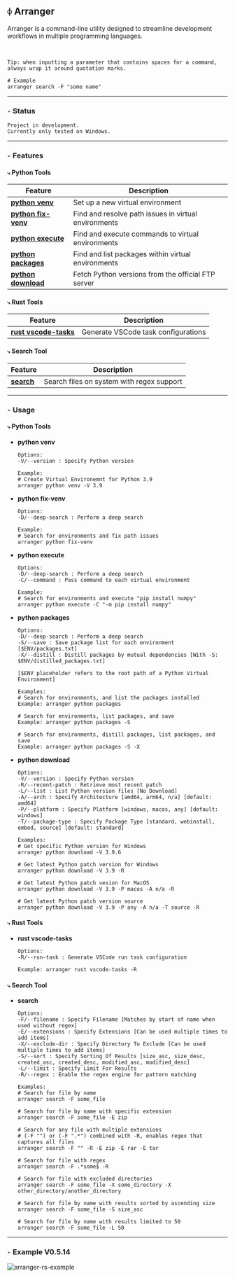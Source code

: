 ## `⌽` Arranger
Arranger is a command-line utility designed to streamline development workflows in multiple programming languages.

<br>

```
Tip: when inputting a parameter that contains spaces for a command,
always wrap it around quotation marks.

# Example
arranger search -F "some name"
```

___
### `➢` Status
```
Project in development.
Currently only tested on Windows.
```

___
### `➢` Features
#### `⤷` Python Tools

| Feature                                    | Description                                                         |
|--------------------------------------------|---------------------------------------------------------------------|
| [**python venv**](#python-venv)            | Set up a new virtual environment                                    |
| [**python fix-venv**](#python-fix-venv)    | Find and resolve path issues in virtual environments                |
| [**python execute**](#python-execute)      | Find and execute commands to virtual environments                   |
| [**python packages**](#python-packages)    | Find and list packages within virtual environments                  |
| [**python download**](#python-download)    | Fetch Python versions from the official FTP server                  |

#### `⤷` Rust Tools

| Feature                                       | Description                                      |
|-----------------------------------------------|--------------------------------------------------|
| [**rust vscode-tasks**](#rust-vscode-tasks)   | Generate VSCode task configurations              |

#### `⤷` Search Tool

| Feature                 | Description                                  |
|-------------------------|----------------------------------------------|
| [**search**](#search)   | Search files on system with regex support    |

___
### `➢` **Usage**
#### `⤷` **Python Tools**
  - <a name="python-venv"></a>**python venv**
    ```
    Options:
    -V/--version : Specify Python version

    Example:
    # Create Virtual Environemnt for Python 3.9
    arranger python venv -V 3.9
    ```

  - <a name="python-fix-venv"></a>**python fix-venv**
    ```
    Options:
    -D/--deep-search : Perform a deep search

    Example: 
    # Search for environments and fix path issues
    arranger python fix-venv
    ```

  - <a name="python-execute"></a>**python execute**
    ```
    Options:
    -D/--deep-search : Perform a deep search
    -C/--command : Pass command to each virtual environment

    Example:
    # Search for environments and execute "pip install numpy"
    arranger python execute -C "-m pip install numpy"
    ```

  - <a name="python-packages"></a>**python packages**
    ```
    Options:
    -D/--deep-search : Perform a deep search
    -S/--save : Save package list for each environment [$ENV/packages.txt]
    -X/--distill : Distill packages by mutual dependencies [With -S: $ENV/distilled_packages.txt]

    [$ENV placeholder refers to the root path of a Python Virtual Environment]

    Examples: 
    # Search for environments, and list the packages installed
    Example: arranger python packages

    # Search for environments, list packages, and save
    Example: arranger python packages -S

    # Search for environments, distill packages, list packages, and save
    Example: arranger python packages -S -X
    ```

  - <a name="python-download"></a>**python download**
    ```
    Options:
    -V/--version : Specify Python version
    -R/--recent-patch : Retrieve most recent patch
    -L/--list : List Python version files [No Download]
    -A/--arch : Specify Architecture [amd64, arm64, n/a] [default: amd64]
    -P/--platform : Specify Platform [windows, macos, any] [default: windows]
    -T/--package-type : Specify Package Type [standard, webinstall, embed, source] [default: standard]

    Examples:
    # Get specific Python version for Windows
    arranger python download -V 3.9.6

    # Get latest Python patch version for Windows
    arranger python download -V 3.9 -R

    # Get latest Python patch vesion for MacOS
    arranger python download -V 3.9 -P macos -A n/a -R

    # Get latest Python patch version source
    arranger python download -V 3.9 -P any -A n/a -T source -R
    ```

#### `⤷` **Rust Tools**
  - <a name="rust-vscode-tasks"></a>**rust vscode-tasks**
    ```
    Options:
    -R/--run-task : Generate VSCode run task configuration

    Example: arranger rust vscode-tasks -R
    ```


#### `⤷` **Search Tool**
  - <a name="search"></a>**search**
    ```
    Options:
    -F/--filename : Specify Filename [Matches by start of name when used without regex]
    -E/--extensions : Specify Extensions [Can be used multiple times to add items]
    -X/--exclude-dir : Specify Directory To Exclude [Can be used multiple times to add items]
    -S/--sort : Specify Sorting Of Results [size_asc, size_desc, created_asc, created_desc, modified_asc, modified_desc]
    -L/--limit : Specify Limit For Results
    -R/--regex : Enable the regex engine for pattern matching

    Examples:
    # Search for file by name
    arranger search -F some_file

    # Search for file by name with specific extension
    arranger search -F some_file -E zip

    # Search for any file with multiple extensions 
    # (-F "") or (-F ".*") combined with -R, enables regex that captures all files
    arranger search -F "" -R -E zip -E rar -E tar

    # Search for file with regex
    arranger search -F .*some$ -R

    # Search for file with excluded directories
    arranger search -F some_file -X some_directory -X other_directory/another_directory

    # Search for file by name with results sorted by ascending size
    arranger search -F some_file -S size_asc

    # Search for file by name with results limited to 50
    arranger search -F some_file -L 50
    ```

___
### `➢` Example V0.5.14
![arranger-rs-example](https://github.com/syn-chromatic/arranger-rs/assets/68112904/939543cf-197b-4d3b-b2db-6c473855dd2c)

